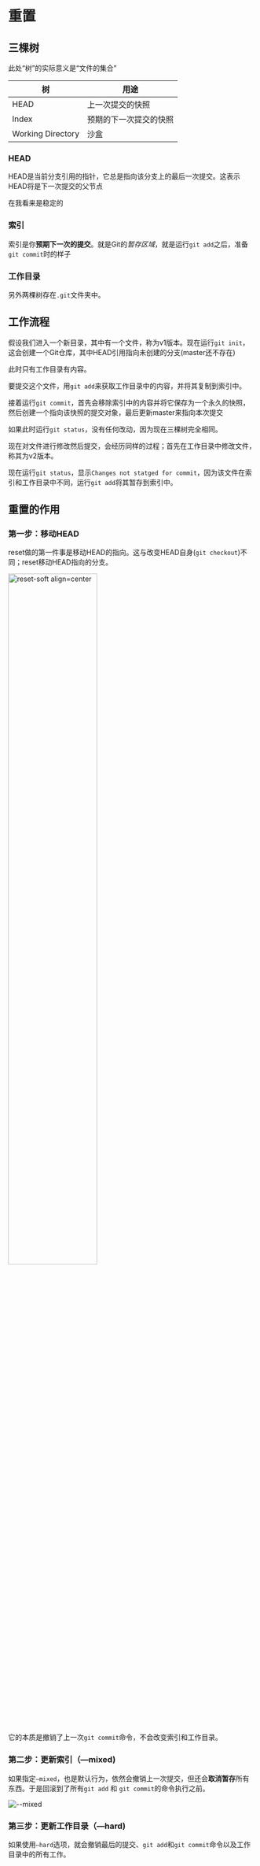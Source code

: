 # 重置

## 三棵树

此处“树”的实际意义是“文件的集合”

| 树                 | 用途          |
| ----------------- | ----------- |
| HEAD              | 上一次提交的快照    |
| Index             | 预期的下一次提交的快照 |
| Working Directory | 沙盒          |

### HEAD

HEAD是当前分支引用的指针，它总是指向该分支上的最后一次提交。这表示HEAD将是下一次提交的父节点

在我看来是稳定的

### 索引

索引是你**预期下一次的提交**。就是Git的*暂存区域*，就是运行`git add`之后，准备`git commit`时的样子

### 工作目录

另外两棵树存在`.git`文件夹中。



## 工作流程

假设我们进入一个新目录，其中有一个文件，称为v1版本。现在运行`git init`，这会创建一个Git仓库，其中HEAD引用指向未创建的分支(master还不存在)

此时只有工作目录有内容。

要提交这个文件，用`git add`来获取工作目录中的内容，并将其复制到索引中。

接着运行`git commit`，首先会移除索引中的内容并将它保存为一个永久的快照，然后创建一个指向该快照的提交对象，最后更新master来指向本次提交

如果此时运行`git status`，没有任何改动，因为现在三棵树完全相同。

现在对文件进行修改然后提交，会经历同样的过程；首先在工作目录中修改文件，称其为v2版本。

现在运行`git status`，显示`Changes not statged for commit`，因为该文件在索引和工作目录中不同，运行`git add`将其暂存到索引中。



## 重置的作用

### 第一步：移动HEAD

reset做的第一件事是移动HEAD的指向。这与改变HEAD自身(`git checkout`)不同；reset移动HEAD指向的分支。

<img src="https://git-scm.com/book/en/v2/book/07-git-tools/images/reset-soft.png" width="60%" height="60%" alt="reset-soft align=center">

它的本质是撤销了上一次`git commit`命令，不会改变索引和工作目录。

### 第二步：更新索引（—mixed)

如果指定`—mixed`，也是默认行为，依然会撤销上一次提交，但还会**取消暂存**所有东西。于是回滚到了所有`git add` 和 `git commit`的命令执行之前。

![--mixed](https://git-scm.com/book/en/v2/book/07-git-tools/images/reset-mixed.png)

### 第三步：更新工作目录（—hard)

如果使用`—hard`选项，就会撤销最后的提交、`git add`和`git commit`命令以及工作目录中的所有工作。